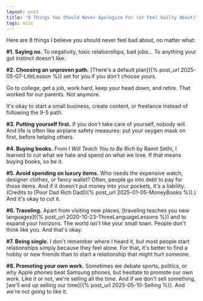```yaml
---
layout: post
title: "8 Things You Should Never Apologize For (or Feel Guilty About)"
tags: misc
---
```


Here are 8 things I believe you should never feel bad about, no matter what:

**#1. Saying no.** To negativity, toxic relationships, bad jobs... To anything your gut instinct doesn't like.

**#2. Choosing an unproven path.** [There's a default plan]({% post_url 2025-05-07-LifeLesson %}) set for you if you don't choose yours.

Go to college, get a job, work hard, keep your head down, and retire. That worked for our parents. Not anymore.

It's okay to start a small business, create content, or freelance instead of following the 9-5 path.

**#3. Putting yourself first.** If you don't take care of yourself, nobody will. And life is often like airplane safety measures: put your oxygen mask on first, before helping others.

**#4. Buying books.** From _I Will Teach You to Be Rich_ by Ramit Sethi, I learned to cut what we hate and spend on what we love. If that means buying books, so be it.

**#5. Avoid spending on luxury items.** Who needs the expensive watch, designer clothes, or fancy wallet? Often, people go into debt to pay for those items. And if it doesn't put money into your pockets, it's a liability. (Credits to [Poor Dad Rich Dad]({% post_url 2025-01-05-MoneyBooks %}).) And it's okay to cut it.

**#6. Traveling.** Apart from visiting new places, [traveling teaches you new languages]({% post_url 2020-10-23-ThreeLanguageLessons %}) and to expand your horizons. The world isn't like your small town. People don't think like you. And that's okay.

**#7. Being single.** I don't remember where I heard it, but most people start relationships simply because they feel alone. For that, it's better to find a hobby or new friends than to start a relationship that might hurt someone.

**#8. Promoting your own work.** Sometimes we debate sports, politics, or why Apple phones beat Samsung phones, but hesitate to promote our own work. Like it or not, we're selling all the time. And if we don't sell something, [we'll end up selling our time]({% post_url 2025-05-10-Selling %}). And we're not going to like it.

